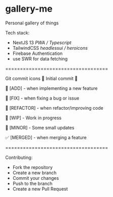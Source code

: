 # gallery-me
Personal gallery of things

Tech stack:
- NextJS 13 *PWA / Typescript*
- TailwindCSS *headlessui / heroicons*
- Firebase Authentication
- use SWR for data fetching


===================================

Git commit icons
🎉 Initial commit 🎉

🚀 [ADD] - when implementing a new feature

🔨 [FIX] - when fixing a bug or issue

🎨 [REFACTOR] - when refactor/improving code

🚧 [WIP] - Work in progress

📝 [MINOR] - Some small updates

✅ [MERGED] - when merging a feature

===================================


Contributing:
- Fork the repository
- Create a new branch
- Commit your changes
- Push to the branch
- Create a new Pull Request
